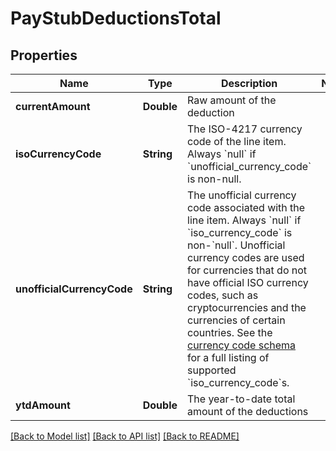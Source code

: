 # PayStubDeductionsTotal

## Properties
Name | Type | Description | Notes
------------ | ------------- | ------------- | -------------
**currentAmount** | **Double** | Raw amount of the deduction | 
**isoCurrencyCode** | **String** | The ISO-4217 currency code of the line item. Always &#x60;null&#x60; if &#x60;unofficial_currency_code&#x60; is non-null. | 
**unofficialCurrencyCode** | **String** | The unofficial currency code associated with the line item. Always &#x60;null&#x60; if &#x60;iso_currency_code&#x60; is non-&#x60;null&#x60;. Unofficial currency codes are used for currencies that do not have official ISO currency codes, such as cryptocurrencies and the currencies of certain countries.  See the [currency code schema](https://plaid.com/docs/api/accounts#currency-code-schema) for a full listing of supported &#x60;iso_currency_code&#x60;s. | 
**ytdAmount** | **Double** | The year-to-date total amount of the deductions | 

[[Back to Model list]](../README.md#documentation-for-models) [[Back to API list]](../README.md#documentation-for-api-endpoints) [[Back to README]](../README.md)


